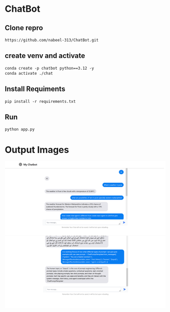 # ChatBot

## Clone repro
```
https://github.com/nabeel-313/ChatBot.git
```

## create venv and activate
```
conda create -p chatbot python==3.12 -y
conda activate ./chat
```

## Install Requiments
```
pip install -r requirements.txt
```

## Run
```
python app.py
```

# Output Images
![Output image1](https://raw.githubusercontent.com/nabeel-313/ChatBot/chat_agent/images/output-4.png)
![Output image2](https://raw.githubusercontent.com/nabeel-313/ChatBot/chat_agent/images/output-5.png)


